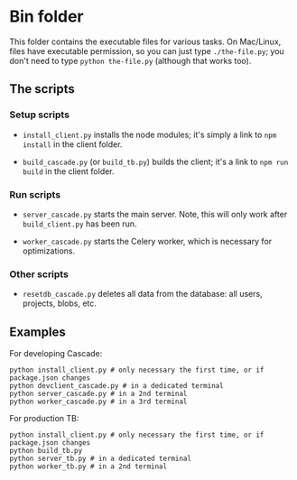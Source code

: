 # Bin folder

This folder contains the executable files for various tasks. On Mac/Linux, files have executable permission, so you can just type `./the-file.py`; you don't need to type `python the-file.py` (although that works too).

## The scripts

### Setup scripts

* `install_client.py` installs the node modules; it's simply a link to `npm install` in the client folder.

* `build_cascade.py` (or `build_tb.py`) builds the client; it's a link to `npm run build` in the client folder.

### Run scripts

* `server_cascade.py` starts the main server. Note, this will only work after `build_client.py` has been run.

* `worker_cascade.py` starts the Celery worker, which is necessary for optimizations.

### Other scripts

* `resetdb_cascade.py` deletes all data from the database: all users, projects, blobs, etc.

## Examples

For developing Cascade:

```
python install_client.py # only necessary the first time, or if package.json changes
python devclient_cascade.py # in a dedicated terminal
python server_cascade.py # in a 2nd terminal
python worker_cascade.py # in a 3rd terminal
```

For production TB:

```
python install_client.py # only necessary the first time, or if package.json changes
python build_tb.py
python server_tb.py # in a dedicated terminal
python worker_tb.py # in a 2nd terminal
```
